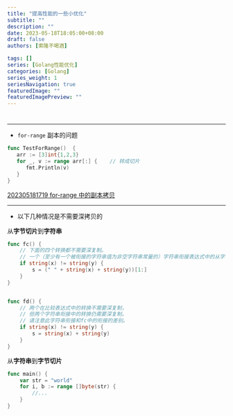 ```yaml
---
title: "提高性能的一些小优化"
subtitle: ""
description: ""
date: 2023-05-18T18:05:00+08:00
draft: false
authors: [索隆不喝酒]

tags: []
series: [Golang性能优化]
categories: [Golang]
series_weight: 1
seriesNavigation: true
featuredImage: ""
featuredImagePreview: ""
---
```

<!--more-->
#
---
- `for-range` 副本的问题

```go
func TestForRange()  {  
   arr := [3]int{1,2,3}  
   for _, v := range arr[:] {    // 转成切片
      fmt.Println(v)  
   }  
}
```

[202305181719 for-range 中的副本拷贝](content/posts/go/golang-why/202305181719%20for-range%20中的副本拷贝.md)

---
- 以下几种情况是不需要深拷贝的

从**字节切片**到**字符串**
```go {hl_lines=[5,14]}
func fc() {
	// 下面的四个转换都不需要深复制。
	// 一个（至少有一个被衔接的字符串值为非空字符串常量的）字符串衔接表达式中的从字节切片到字符串的转换不需要深拷贝
	if string(x) != string(y) {
		s = (" " + string(x) + string(y))[1:]
	}
}


func fd() {
	// 两个在比较表达式中的转换不需要深复制，
	// 但两个字符串衔接中的转换仍需要深复制。
	// 请注意此字符串衔接和fc中的衔接的差别。
	if string(x) != string(y) {
		s = string(x) + string(y)
	}
}

```

从**字符串**到**字节切片**
```go {hl_lines=[3]}
func main() {
	var str = "world"
	for i, b := range []byte(str) {
		//...
	}
}
```